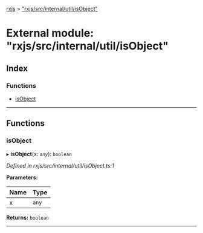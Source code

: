 [rxjs](../README.md) > ["rxjs/src/internal/util/isObject"](../modules/_rxjs_src_internal_util_isobject_.md)

# External module: "rxjs/src/internal/util/isObject"

## Index

### Functions

* [isObject](_rxjs_src_internal_util_isobject_.md#isobject)

---

## Functions

<a id="isobject"></a>

###  isObject

▸ **isObject**(x: *`any`*): `boolean`

*Defined in rxjs/src/internal/util/isObject.ts:1*

**Parameters:**

| Name | Type |
| ------ | ------ |
| x | `any` |

**Returns:** `boolean`

___

